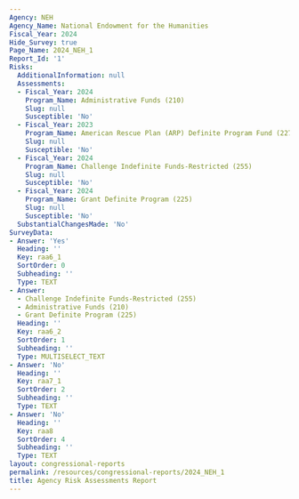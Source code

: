 ```yaml
---
Agency: NEH
Agency_Name: National Endowment for the Humanities
Fiscal_Year: 2024
Hide_Survey: true
Page_Name: 2024_NEH_1
Report_Id: '1'
Risks:
  AdditionalInformation: null
  Assessments:
  - Fiscal_Year: 2024
    Program_Name: Administrative Funds (210)
    Slug: null
    Susceptible: 'No'
  - Fiscal_Year: 2023
    Program_Name: American Rescue Plan (ARP) Definite Program Fund (227)
    Slug: null
    Susceptible: 'No'
  - Fiscal_Year: 2024
    Program_Name: Challenge Indefinite Funds-Restricted (255)
    Slug: null
    Susceptible: 'No'
  - Fiscal_Year: 2024
    Program_Name: Grant Definite Program (225)
    Slug: null
    Susceptible: 'No'
  SubstantialChangesMade: 'No'
SurveyData:
- Answer: 'Yes'
  Heading: ''
  Key: raa6_1
  SortOrder: 0
  Subheading: ''
  Type: TEXT
- Answer:
  - Challenge Indefinite Funds-Restricted (255)
  - Administrative Funds (210)
  - Grant Definite Program (225)
  Heading: ''
  Key: raa6_2
  SortOrder: 1
  Subheading: ''
  Type: MULTISELECT_TEXT
- Answer: 'No'
  Heading: ''
  Key: raa7_1
  SortOrder: 2
  Subheading: ''
  Type: TEXT
- Answer: 'No'
  Heading: ''
  Key: raa8
  SortOrder: 4
  Subheading: ''
  Type: TEXT
layout: congressional-reports
permalink: /resources/congressional-reports/2024_NEH_1
title: Agency Risk Assessments Report
---
```

